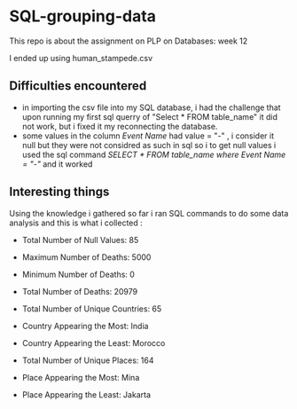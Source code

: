 # SQL-grouping-data
This repo is about the assignment on PLP on Databases: week 12

I ended up using human_stampede.csv

## Difficulties encountered
- in importing the csv file into my SQL database, i had the challenge that upon running my first sql querry of "Select * FROM table_name" it did not work, but i fixed it my reconnecting the database.
- some values in the column _Event Name_ had value = "-" , i consider it null but they were not considred as such in sql so i to get null values i used the sql command _SELECT * FROM table_name where Event Name = "-"_ and it worked

## Interesting things
Using the knowledge i gathered so far i ran SQL commands to do some data analysis and this is what i collected :
- Total Number of Null Values: 85

- Maximum Number of Deaths: 5000
- Minimum Number of Deaths: 0
- Total Number of Deaths: 20979

- Total Number of Unique Countries: 65
- Country Appearing the Most: India
- Country Appearing the Least: Morocco

- Total Number of Unique Places: 164
- Place Appearing the Most: Mina
- Place Appearing the Least: Jakarta
